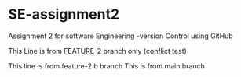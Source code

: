 # SE-assignment2


Assignment 2 for software Engineering -version Control using GitHub



































This Line is from FEATURE-2 branch only (conflict test)



This line is from feature-2 b branch
This is from main branch

